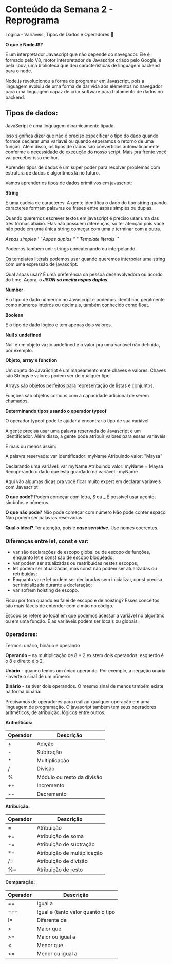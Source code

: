 # Conteúdo da Semana 2 - Reprograma

Lógica - Variáveis, Tipos de Dados e Operadores 🚀

**O que é NodeJS?**

É um interpretador Javascript que não depende do navegador. Ele é formado pelo V8, motor interpretador de Javascript criado pelo Google, e pela libuv, uma biblioteca que deu características de linguagem backend para o node.
  
Node.js revolucionou a forma de programar em Javascript, pois a linguagem evoluiu de uma forma de dar vida aos elementos no navegador para uma linguagem capaz de criar software para tratamento de dados no backend.
  

## Tipos de dados:

JavaScript é uma linguagem dinamicamente tipada.

Isso significa dizer que não é preciso especificar o tipo do dado quando formos declarar uma variavél ou quando esperamos o retorno de uma função. Além disso, os tipos de dados são convertidos automaticamente conforme a necessidade de execução do nosso script. Mais pra frente você vai perceber isso melhor.

Aprender tipos de dados é um super poder para resolver problemas com estrutura de dados e algoritmos lá no futuro.

Vamos aprender os tipos de dados primitivos em javascript:

 **String**

É uma cadeia de caracteres. A gente identifica o dado do tipo string quando caracteres formam palavras ou frases entre aspas simples ou duplas.

Quando queremos escrever textos em javascript é preciso usar uma das três formas abaixo. Elas não possuem diferenças, só ter atenção pois você não pode em uma única string começar com uma e terminar com a outra.

*Aspas simples ' '
Aspas duplas " "
Template literals ``*

Podemos também unir strings concatenando ou interpolando.  

Os templates literals podemos usar quando queremos interpolar uma string com uma expressão de javascript.
  
Qual aspas usar? É uma preferência da pessoa desenvolvedora ou acordo do time. Agora, o ***JSON só aceita aspas duplas.***

**Number**

É o tipo de dado númerico no Javascript e podemos identificar, geralmente como números inteiros ou decimais, também conhecido como float.

**Boolean**

É o tipo de dado lógico e tem apenas dois valores.

**Null x undefined**

Null é um objeto vazio undefined é o valor pra uma variável não definida, por exemplo.

**Objeto, array e function**

Um objeto do JavaScript é um mapeamento entre chaves e valores. Chaves são Strings e valores podem ser de qualquer tipo.

Arrays são objetos perfeitos para representação de listas e conjuntos.

Funções são objetos comuns com a capacidade adicional de serem chamados.

 **Determinando tipos usando o operador typeof**

O operador typeof pode te ajudar a encontrar o tipo de sua variável.

A gente precisa usar uma palavra reservada do Javascript e um identificador. Além disso, a gente pode atribuir valores para essas variáveis.

 É mais ou menos assim:

  A palavra reservada: var Identificador: myName Atribuindo valor: "Maysa"

Declarando uma variável: var myName Atribuindo valor: myName = Maysa Recuperando o dado que está guardado na variável : myName

 Aqui vão algumas dicas pra você ficar muito expert em declarar variaveis com Javascript
 
**O que pode?** Podem começar com letra, $ ou _ É possível usar acento, símbolos e números.

**O que não pode?** Não pode começar com número Não pode conter espaço Não podem ser palavras reservadas.

 **Qual o ideal?** Ter atenção, pois é ***case sensitive***. Use nomes coerentes.

  
### Diferenças entre let, const e var:

- var são declarações de escopo global ou de escopo de funções, enquanto let e const são de escopo bloqueado; 
- var podem ser   atualizadas ou reatribuídas nestes escopos;
- let podem ser atualizadas, mas const não podem ser atualizadas ou retribuídas; 
- Enquanto var e let podem ser declaradas sem inicializar, const precisa ser inicializada durante a 			     declaração; 
 - var sofrem hoisting de escopo.

Ficou por fora quando eu falei de escopo e de hoisting? Esses conceitos são mais fáceis de entender com a mão no código.

Escopo se refere ao local em que podemos acessar a variável no algoritmo ou em uma função. E as variáveis podem ser locais ou globais.

 ### Operadores:

Termos: unário, binário e operando

**Operando** – na multiplicação de 8 * 2 existem dois operandos: esquerdo é o 8 e direito é o 2.

 **Unário** - quando temos um único operando. Por exemplo, a negação unária -inverte o sinal de um número:

**Binário** - se tiver dois operandos. O mesmo sinal de menos também existe na forma binária:

Precisamos de operadores para realizar qualquer operação em uma linguagem de programação. O javascript também tem seus operadores aritméticos, de atribuição, lógicos entre outros.

**Aritméticos:**

Operador  | Descrição
--------- | ------
+         | Adição
-         | Subtração
*         | Multiplicação
/         | Divisão
%         | Módulo ou resto da divisão
++        | Incremento
--        | Decremento


**Atribuição:**

Operador  | Descrição
--------- | ------
=         | Atribuição
+=        | Atribuição de soma
-=        | Atribuição de subtração
*=        | Atribuição de multiplicação
/=        | Atribuição de divisão
%=        | Atribuição de resto

**Comparação:**

Operador  | Descrição
--------- | ------
==         | Igual a 
===        | Igual a (tanto valor quanto o tipo
!=         | Diferente de 
>          | Maior que 
>=         | Maior ou igual a 
<          | Menor que 
<=         | Menor ou igual a 
